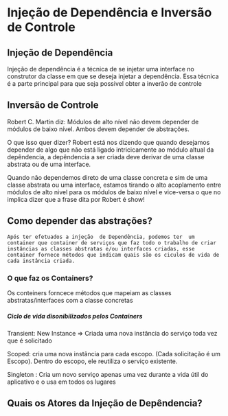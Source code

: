 # Injeção de Dependência e Inversão de Controle

## Injeção de Dependência
Injeção de dependência é a técnica de se injetar uma interface no construtor da classe em que se deseja injetar a dependência. Essa técnica é a parte principal para que seja possivel obter a inverão de controle

## Inversão de Controle
Robert C. Martin diz: Módulos de alto nível não devem depender de módulos de baixo nível. Ambos devem depender de abstrações.

O que isso quer dizer? Robert está nos dizendo que quando desejamos depender de algo que não está ligado intricicamente ao módulo altual da depêndencia, a depêndencia a ser criada deve derivar de uma classe abstrata ou de uma interface.

Quando não dependemos direto de uma classe concreta e sim de uma classe abstrata ou uma interface, estamos tirando o alto acoplamento entre módulos de alto nivel para os módulos de baixo nível e vice-versa o que no implica dizer que a frase dita por Robert é show!

## Como depender das abstrações?
    Após ter efetuados a injeção  de Dependência, podemos ter  um container que container de serviços que faz todo o trabalho de criar instâncias as classes abstratas e/ou interfaces criadas, esse container fornece métodos que indicam quais são os ciculos de vida de cada instância criada.

### O que faz os Containers?
Os conteiners forncece métodos que mapeiam as classes abstratas/interfaces  com a classe concretas

##### Ciclo de vida disonibilizados pelos Containers
Transient: New Instance => Criada uma nova instância do serviço toda vez que é solicitado

Scoped: cria uma nova instância para cada escopo. (Cada solicitação é um Escopo). Dentro do escopo, ele reutiliza o serviço existente.

Singleton : Cria um novo serviço apenas uma vez durante a vida útil do aplicativo e o usa em todos os lugares

## Quais os Atores da Injeção de Depêndencia?
